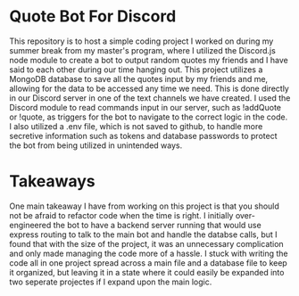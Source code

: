 # Quote Bot For Discord
This repository is to host a simple coding project I worked on during my summer break from my master's program, where I utilized the Discord.js node module to create a bot to output random quotes my friends and I have said to each other during our time hanging out. This project utilizes a MongoDB database to save all the quotes input by my friends and me, allowing for the data to be accessed any time we need. This is done directly in our Discord server in one of the text channels we have created. I used the Discord module to read commands input in our server, such as !addQuote or !quote, as triggers for the bot to navigate to the correct logic in the code. I also utilized a .env file, which is not saved to github, to handle more secretive information such as tokens and database passwords to protect the bot from being utilized in unintended ways.

# Takeaways
One main takeaway I have from working on this project is that you should not be afraid to refactor code when the time is right. I initially over-engineered the bot to have a backend server running that would use express routing to talk to the main bot and handle the databse calls, but I found that with the size of the project, it was an unnecessary complication and only made managing the code more of a hassle. I stuck with writing the code all in one project spread across a main file and a database file to keep it organized, but leaving it in a state where it could easily be expanded into two seperate projectes if I expand upon the main logic. 
